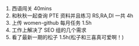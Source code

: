 1. 西语闯关 40mins
2. 和秋秋一起查询 PTE 资料并且练习 RS,RA,DI 一共 4h
3. 上传 women-github 每月任务 1.5h
4. 工作上解决了 SEO 组的几个需求
5. 看了最新一期的松子 1.5h(松子和三喜真可爱啊！)
